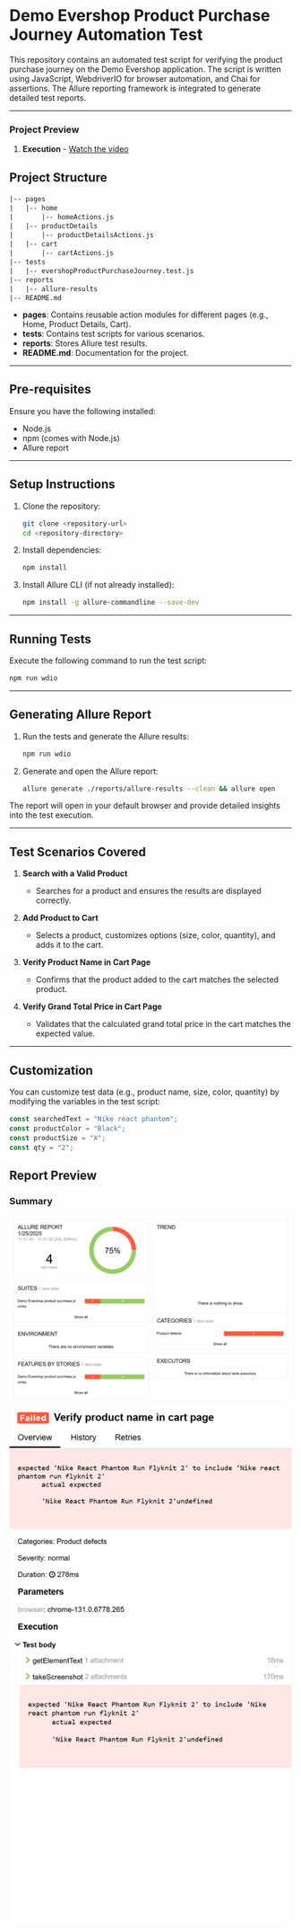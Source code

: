 # Demo Evershop Product Purchase Journey Automation Test

This repository contains an automated test script for verifying the product purchase journey on the Demo Evershop application. The script is written using JavaScript, WebdriverIO for browser automation, and Chai for assertions. The Allure reporting framework is integrated to generate detailed test reports.

---

### Project Preview

1. **Execution** - [Watch the video](https://youtu.be/Q_XnN2p6GQY)

## Project Structure

```
|-- pages
|   |-- home
|       |-- homeActions.js
|   |-- productDetails
|       |-- productDetailsActions.js
|   |-- cart
|       |-- cartActions.js
|-- tests
|   |-- evershopProductPurchaseJourney.test.js
|-- reports
|   |-- allure-results
|-- README.md
```

-  **pages**: Contains reusable action modules for different pages (e.g., Home, Product Details, Cart).
-  **tests**: Contains test scripts for various scenarios.
-  **reports**: Stores Allure test results.
-  **README.md**: Documentation for the project.

---

## Pre-requisites

Ensure you have the following installed:

-  Node.js
-  npm (comes with Node.js)
-  Allure report

---

## Setup Instructions

1. Clone the repository:

   ```bash
   git clone <repository-url>
   cd <repository-directory>
   ```

2. Install dependencies:

   ```bash
   npm install
   ```

3. Install Allure CLI (if not already installed):
   ```bash
   npm install -g allure-commandline --save-dev
   ```

---

## Running Tests

Execute the following command to run the test script:

```bash
npm run wdio
```

---

## Generating Allure Report

1. Run the tests and generate the Allure results:

   ```bash
   npm run wdio
   ```

2. Generate and open the Allure report:
   ```bash
   allure generate ./reports/allure-results --clean && allure open
   ```

The report will open in your default browser and provide detailed insights into the test execution.

---

## Test Scenarios Covered

1. **Search with a Valid Product**

   -  Searches for a product and ensures the results are displayed correctly.

2. **Add Product to Cart**

   -  Selects a product, customizes options (size, color, quantity), and adds it to the cart.

3. **Verify Product Name in Cart Page**

   -  Confirms that the product added to the cart matches the selected product.

4. **Verify Grand Total Price in Cart Page**
   -  Validates that the calculated grand total price in the cart matches the expected value.

---

## Customization

You can customize test data (e.g., product name, size, color, quantity) by modifying the variables in the test script:

```javascript
const searchedText = "Nike react phantom";
const productColor = "Black";
const productSize = "X";
const qty = "2";
```

## Report Preview

### Summary

![summary](screenshot/Allure_Report.png)

![test_cases](<screenshot/Allure_Report(test_cases).png>)
